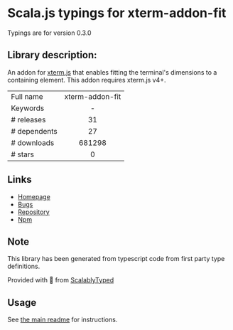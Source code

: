 
# Scala.js typings for xterm-addon-fit

Typings are for version 0.3.0

## Library description:
An addon for [xterm.js](https://github.com/xtermjs/xterm.js) that enables fitting the terminal's dimensions to a containing element. This addon requires xterm.js v4+.

|                    |                 |
| ------------------ | :-------------: |
| Full name          | xterm-addon-fit |
| Keywords           | - |
| # releases         | 31 |
| # dependents       | 27 |
| # downloads        | 681298 |
| # stars            | 0 |

## Links
- [Homepage](https://github.com/xtermjs/xterm.js#readme)
- [Bugs](https://github.com/xtermjs/xterm.js/issues)
- [Repository](https://github.com/xtermjs/xterm.js)
- [Npm](https://www.npmjs.com/package/xterm-addon-fit)
    


## Note
This library has been generated from typescript code from first party type definitions.

Provided with :purple_heart: from [ScalablyTyped](https://github.com/oyvindberg/ScalablyTyped)

## Usage
See [the main readme](../../readme.md) for instructions.


